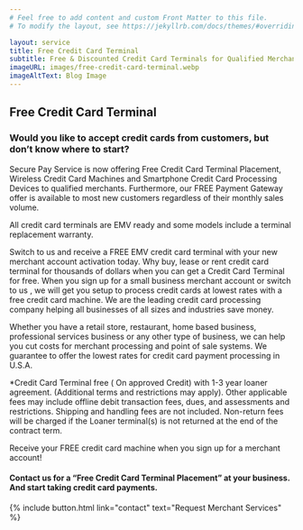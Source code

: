 ```yaml
---
# Feel free to add content and custom Front Matter to this file.
# To modify the layout, see https://jekyllrb.com/docs/themes/#overriding-theme-defaults

layout: service
title: Free Credit Card Terminal
subtitle: Free & Discounted Credit Card Terminals for Qualified Merchants
imageURL: images/free-credit-card-terminal.webp
imageAltText: Blog Image
---
```


## Free Credit Card Terminal

### Would you like to accept credit cards from customers, but don’t know where to start?

Secure Pay Service is now offering Free Credit Card Terminal Placement, Wireless Credit Card Machines and Smartphone Credit Card Processing Devices to qualified merchants. Furthermore, our FREE Payment Gateway offer is available to most new customers regardless of their monthly sales volume.

All credit card terminals are EMV ready and some models include a terminal replacement warranty.

Switch to us and receive a FREE EMV credit card terminal with your new merchant account activation today. Why buy, lease or rent credit card terminal for thousands of dollars when you can get a Credit Card Terminal for free. When you sign up for a small business merchant account or switch to us , we will get you setup to process credit cards at lowest rates with a free credit card machine. We are the leading credit card processing company helping all businesses of all sizes and industries save money.

Whether you have a retail store, restaurant, home based business, professional services business or any other type of business, we can help you cut costs for merchant processing and point of sale systems. We guarantee to offer the lowest rates for credit card payment processing in U.S.A.

*Credit Card Terminal free ( On approved Credit) with 1-3 year loaner agreement. (Additional terms and restrictions may apply). Other applicable fees may include offline debit transaction fees, dues, and assessments and restrictions. Shipping and handling fees are not included. Non-return fees will be charged if the Loaner terminal(s) is not returned at the end of the contract term.

Receive your FREE credit card machine when you sign up for a merchant account!

#### Contact us for a “Free Credit Card Terminal Placement” at your business. And start taking credit card payments.

{% include button.html link="contact" text="Request Merchant Services" %}